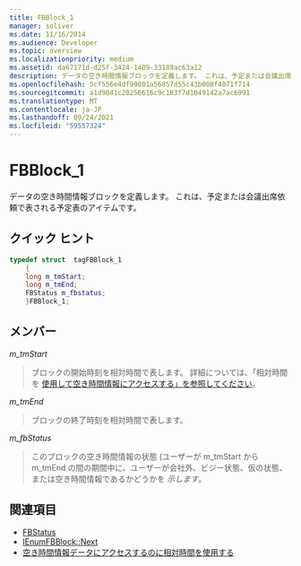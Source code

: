 ```yaml
---
title: FBBlock_1
manager: soliver
ms.date: 11/16/2014
ms.audience: Developer
ms.topic: overview
ms.localizationpriority: medium
ms.assetid: da67171d-d25f-3424-1409-33189ac63a12
description: データの空き時間情報ブロックを定義します。 これは、予定または会議出席依頼で表される予定表のアイテムです。
ms.openlocfilehash: 5cf556e4df99801a56857d55c43b008f4071f714
ms.sourcegitcommit: a1d9041c20256616c9c183f7d1049142a7ac6991
ms.translationtype: MT
ms.contentlocale: ja-JP
ms.lasthandoff: 09/24/2021
ms.locfileid: "59557324"
---
```

# <a name="fbblock_1"></a>FBBlock_1

データの空き時間情報ブロックを定義します。 これは、予定または会議出席依頼で表される予定表のアイテムです。
  
## <a name="quick-info"></a>クイック ヒント

```cpp
typedef struct  tagFBBlock_1 
    { 
    long m_tmStart; 
    long m_tmEnd; 
    FBStatus m_fbstatus; 
    }FBBlock_1; 

```

## <a name="members"></a>メンバー

_m_tmStart_
  
> ブロックの開始時刻を相対時間で表します。 詳細については、「相対時間を [使用して空き時間情報にアクセスする」を参照してください](how-to-use-relative-time-to-access-free-busy-data.md)。
    
_m_tmEnd_
  
> ブロックの終了時刻を相対時間で表します。
    
_m_fbStatus_
  
> このブロックの空き時間情報の状態 (ユーザーが m_tmStart から m_tmEnd の間の期間中に、ユーザーが会社外、ビジー状態、仮の状態、または空き時間情報であるかどうかを _示します_。
    
## <a name="see-also"></a>関連項目

- [FBStatus](fbstatus.md)
- [IEnumFBBlock::Next](ienumfbblock-next.md)
- [空き時間情報データにアクセスするのに相対時間を使用する](how-to-use-relative-time-to-access-free-busy-data.md)


